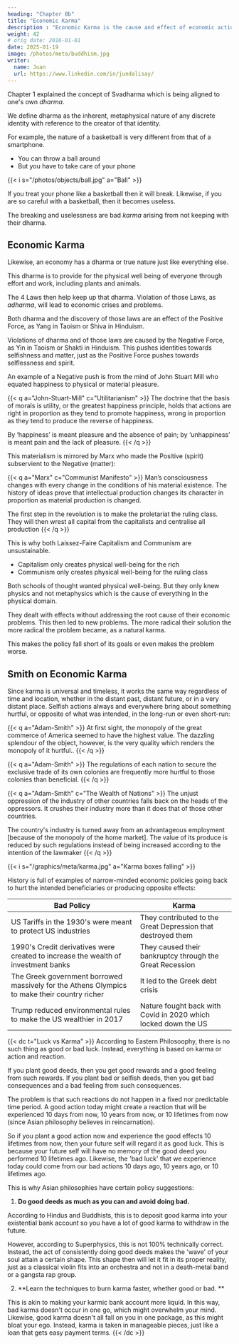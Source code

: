 ```yaml
---
heading: "Chapter 8b"
title: "Economic Karma"
description : "Economic Karma is the cause and effect of economic actions"
weight: 42
# orig date: 2016-01-01
date: 2025-01-19
image: /photos/meta/buddhism.jpg
writer:
  name: Juan
  url: https://www.linkedin.com/in/jundalisay/
---
```



Chapter 1 explained the concept of Svadharma which is being aligned to one's own *dharma*. 

We define dharma as the inherent, metaphysical nature of any discrete identity with reference to the creator of that identity.

For example, the nature of a basketball is very different from that of a smartphone.
- You can throw a ball around
- But you have to take care of your phone

{{< i s="/photos/objects/ball.jpg" a="Ball" >}}

If you treat your phone like a basketball then it will break. Likewise, if you are so careful with a basketball, then it becomes useless.

The breaking and uselessness are bad *karma* arising from not keeping with their dharma. 


## Economic Karma

Likewise, an economy has a dharma or true nature just like everything else. 

This dharma is to provide for the physical well being of everyone through effort and work, including plants and animals.

The 4 Laws then help keep up that dharma. Violation of those Laws, as *adharma*, will lead to economic crises and problems. 

Both dharma and the discovery of those laws are an effect of the Positive Force, as Yang in Taoism or Shiva in Hinduism. 

Violations of dharma and of those laws are caused by the Negative Force, as Yin in Taoism or Shakti in Hinduism. This pushes identities towards selfishness and matter, just as the Positive Force pushes towards selflessness and spirit.

An example of a Negative push is from the mind of John Stuart Mill who equated happiness to physical or material pleasure. 

{{< q a="John-Stuart-Mill" c="Utilitarianism" >}}
The doctrine that the basis of morals is utility, or the greatest happiness principle, holds that actions are right in proportion as they tend to promote happiness, wrong in proportion as they tend to produce the reverse of happiness. 

By ‘happiness’ is meant pleasure and the absence of pain; by ‘unhappiness’ is meant pain and the lack of pleasure.
{{< /q >}}


This materialism is mirrored by Marx who made the Positive (spirit) subservient to the Negative (matter):

{{< q a="Marx" c="Communist Manifesto" >}}
Man’s consciousness changes with every change in the conditions of his material existence. The history of ideas prove that intellectual production changes its character in proportion as material production is changed.

The first step in the revolution is to make the proletariat the ruling class. They will then wrest all capital from the capitalists and centralise all production
{{< /q >}}


This is why both Laissez-Faire Capitalism and Communism are unsustainable.
- Capitalism only creates physical well-being for the rich
- Communism only creates physical well-being for the ruling class 

Both schools of thought wanted physical well-being. But they only knew physics and not metaphysics which is the cause of everything in the physical domain. 

They dealt with effects without addressing the root cause of their economic problems. This then led to new problems. The more radical their solution the more radical the problem became, as a natural karma. 

This makes the policy fall short of its goals or even makes the problem worse. 


<!-- Smith was one of the few Western intellectuals to hint at the concept of dharma, or the natural and sustainable activities of humans, and apply it both for moral and economic purporses.

Instead of the word dharma, however, he named his concept the invisible hand. This had economic applications in The Wealth of Nations and moral applications in The Theory of Moral Sentiments.

### Weaponizing the Invisible Hand

The main difference between Smith’s invisible hand and Eastern dharma is that the former has moral, spiritual, and practical uses, while the latter emphasizes only its moral and spiritual use. -->

<!-- Eastern philosophers did not dare teach the practical use of dharma because they knew that it would merely lead to corruption and evil.

For example, the Chinese discovered the principles of gunpowder which the Europeans took and weaponized in order to enslave Africa, South America, and Asia and even take Hongkong. Similarly, Western physicists discovered the nuclear fission and weaponized it to drop atom bombs on Japan.

Smith and the Physiocrats discovered the principles of wealth created by knowing one's own self-interest or purpose in life or svadharma. But this was soon "weaponized" by the merchants to enrich themselves via Mercantilism and trade wars instead of enriching all humans. 

Those merchants merely brushed aside the warnings by Smith against the pursuit of utility and avarice that the principles might bring. Later economists such as John Stuart Mill and Jean Baptiste Say even built economic theories around selfishness instead of dharma or morality:


Smith's invisible hand, on the contrary, works both personally by tapping into one's conscience, or "the man within the breast", and  socially by knowing what others are interested in, through selling and market research.


## Why did later economists miss out on the invisible hand or dharma?

The first reason is because Say and Mill lived during the start and the height of the Industrial Revolution which lasted from 1760 to 1840. The increase in productivity increased the number and variety of products available for use or utility and for satisfying the senses which were not available before. Thus, utility and all its shallow and short-term benefits came to dominate the field of morality.

Another more important reason is because both dharma and the invisible hand are naturally invisible or not obvious to shallow observation. Both can only be seen by highly-penetrating and highly-evolved minds that can look far beyond the obvious. 

In Hinduism, the concept of dharma naturally leads to the concept of karma. Anything that has a self will want to act to express that self. This action is called karma. Other selves will then react to this karma to create a reaction or another karma that boomerangs on the intial actor or self. This is why in English, karma is loosely translated as "What goes around, comes around." -->


## Smith on Economic Karma

Since karma is universal and timeless, it works the same way regardless of time and location, whether in the distant past, distant future, or in a very distant place. Selfish actions always and everywhere bring about something hurtful, or opposite of what was intended, in the long-run or even short-run:

{{< q a="Adam-Smith" >}}
At first sight, the monopoly of the great commerce of America seemed to have the highest value. The dazzling splendour of the object, however, is the very quality which renders the monopoly of it hurtful..
{{< /q >}}

{{< q a="Adam-Smith" >}}
The regulations of each nation to secure the exclusive trade of its own colonies are frequently more hurtful to those colonies than beneficial.
{{< /q >}}

 <!-- the countries in favour of which they are established than to those against which they are established. -->

{{< q a="Adam-Smith" c="The Wealth of Nations" >}}
The unjust oppression of the industry of other countries falls back on the heads of the oppressors. It crushes their industry more than it does that of those other countries.

The country's industry is turned away from an advantageous employment [because of the monopoly of the home market]. The value of its produce is reduced by such regulations instead of being increased according to the intention of the lawmaker
{{< /q >}}


{{< i s="/graphics/meta/karma.jpg" a="Karma boxes falling" >}}



History is full of examples of narrow-minded economic policies going back to hurt the intended beneficiaries or producing opposite effects:

Bad Policy | Karma
--- | ---
US Tariffs in the 1930's were meant to protect US industries | They contributed to the Great Depression that destroyed them
1990's Credit derivatives were created to increase the wealth of investment banks | They caused their bankruptcy through the Great Recession
The Greek government borrowed massively for the Athens Olympics to make their country richer | It led to the Greek debt crisis
Trump reduced environmental rules to make the US wealthier in 2017 | Nature fought back with Covid in 2020 which locked down the US

<!-- debt crisis where massive government spending, which was thought to draw in future investors, actually plunged Greece into a crisis.  -->

<!-- Those policies were created to increase wealth rapidly, but ended up destroying it. The more people study Smith and his ideas, the better will be humanity's chances in avoiding bad economic karma from selfish motives. -->


{{< dc t="Luck vs Karma" >}}
According to Eastern Philosoophy, there is no such thing as good or bad luck. Instead, everything is based on karma or action and reaction.

If you plant good deeds, then you get good rewards and a good feeling from such rewards. If you plant bad or selfish deeds, then you get bad consequences and a bad feeling from such consequences.

The problem is that such reactions do not happen in a fixed nor predictable time period. A good action today might create a reaction that will be experienced 10 days from now, 10 years from now, or 10 lifetimes from now (since Asian philosophy believes in reincarnation).

So if you plant a good action now and experience the good effects 10 lifetimes from now, then your future self will regard it as good luck. This is because your future self will have no memory of the good deed you performed 10 lifetimes ago. Likewise, the 'bad luck' that we experience today could come from our bad actions 10 days ago, 10 years ago, or 10 lifetimes ago.

This is why Asian philosophies have certain policy suggestions:

1. **Do good deeds as much as you can and avoid doing bad.** 

According to Hindus and Buddhists, this is to deposit good karma into your existential bank account <!-- of consequences --> so you have a lot of good karma to withdraw in the future.

However, according to Superphysics, this is not 100% technically correct. Instead, the act of consistently doing good deeds makes the 'wave' of your soul attain a certain shape. This shape then will let it fit in its proper reality, just as a classical violin fits into an orchestra and not in a death-metal band or a gangsta rap group.

2. **Learn the techniques to burn karma faster, whether good or bad. **

This is akin to making your karmic bank account more liquid. In this way, bad karma doesn't occur in one go, which might overwhelm your mind. Likewise, good karma doesn't all fall on you in one package, as this might bloat your ego.  Instead, karma is taken in manageable pieces, just like a loan that gets easy payment terms.
{{< /dc >}}
